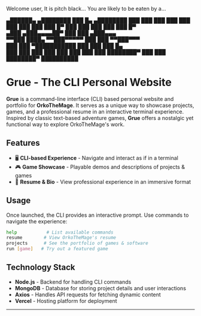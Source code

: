 Welcome user,
It is pitch black...
You are likely to be eaten by a...

  ▄██████▄     ▄████████ ███    █▄     ▄████████ 
  ███    ███   ███    ███ ███    ███   ███    ███ 
  ███    █▀    ███    ███ ███    ███   ███    █▀  
 ▄███         ▄███▄▄▄▄██▀ ███    ███  ▄███▄▄▄     
▀▀███ ████▄  ▀▀███▀▀▀▀▀   ███    ███ ▀▀███▀▀▀     
  ███    ███ ▀███████████ ███    ███   ███    █▄  
  ███    ███   ███    ███ ███    ███   ███    ███ 
  ████████▀    ███    ███ ████████▀    ██████████ 

  # Grue - The CLI Personal Website

**Grue** is a command-line interface (CLI) based personal website and portfolio for **OrkoTheMage**. It serves as a unique way to showcase projects, games, and a professional resume in an interactive terminal experience. Inspired by classic text-based adventure games, **Grue** offers a nostalgic yet functional way to explore OrkoTheMage's work.

## Features

- 🖥️ **CLI-based Experience** - Navigate and interact as if in a terminal
- 🎮 **Game Showcase** - Playable demos and descriptions of projects & games
- 📜 **Resume & Bio** - View professional experience in an immersive format

## Usage

Once launched, the CLI provides an interactive prompt. Use commands to navigate the experience:

```sh
help           # List available commands
resume        # View OrkoTheMage's resume
projects      # See the portfolio of games & software
run [game]   # Try out a featured game
```

## Technology Stack

- **Node.js** - Backend for handling CLI commands
- **MongoDB** - Database for storing project details and user interactions
- **Axios** - Handles API requests for fetching dynamic content
- **Vercel** - Hosting platform for deployment

---